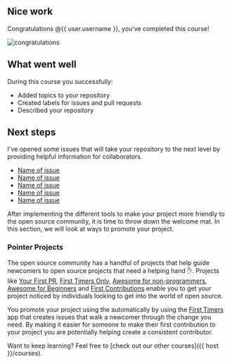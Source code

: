 ## Nice work

Congratulations @{{ user.username }}, you've completed this course!

![congratulations](https://octodex.github.com/images/welcometocat.png)

## What went well

During this course you successfully:

- Added topics to your repository
- Created labels for issues and pull requests
- Described your repository

## Next steps

I've opened some issues that will take your repository to the next level by providing helpful information for collaborators. 

- [Name of issue](issue_url)
- [Name of issue](issue_url)
- [Name of issue](issue_url)
- [Name of issue](issue_url)
- [Name of issue](issue_url)

After implementing the different tools to make your project more friendly to the open source community, it is time to throw down the welcome mat. In this section, we will look at ways to promote your project.

### Pointer Projects

The open source community has a handful of projects that help guide newcomers to open source projects that need a helping hand :hand:. Projects like [Your First PR](http://yourfirstpr.github.io/), [First Timers Only](https://www.firsttimersonly.com/), [Awesome for non-programmers](https://github.com/szabgab/awesome-for-non-programmers), [Awesome for Beginners](https://github.com/MunGell/awesome-for-beginners/) and [First Contributions](https://roshanjossey.github.io/first-contributions/) enable you to get your project noticed by individuals looking to get into the world of open source. 

You promote your project using the automatically by using the [First Timers](https://github.com/apps/first-timers) app that creates issues that walk a newcomer through the change you need. By making it easier for someone to make their first contribution to your project you are potentially helping create a consistent contributor. 

Want to keep learning? Feel free to [check out our other courses]({{ host }}/courses).
